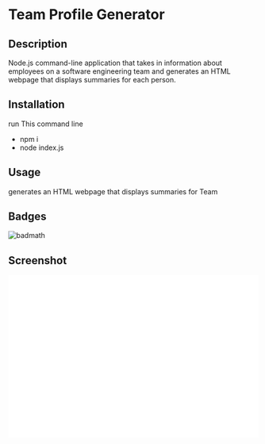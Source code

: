 # Team Profile Generator

## Description 

Node.js command-line application that takes in information about employees on a software engineering team and generates an HTML webpage that displays summaries for each person.


## Installation


run This command line 
* npm i
* node index.js


## Usage 
generates an HTML webpage that displays summaries for Team

## Badges

![badmath](https://img.shields.io/github/languages/top/nielsenjared/badmath)

## Screenshot
![Alt text](./img/screenshot.png?raw=true "screenshot")
